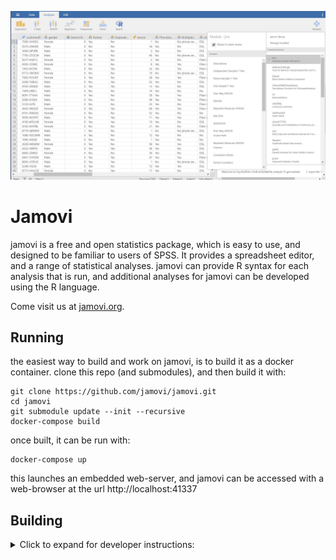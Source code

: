 ![Splash](https://github.com/alexander-manley/jamovi/blob/master/database/jamovi.JPG)

# Jamovi

jamovi is a free and open statistics package, which is easy to use, and designed to be familiar to users of SPSS. It provides a spreadsheet editor, and a range of statistical analyses. jamovi can provide R syntax for each analysis that is run, and additional analyses for jamovi can be developed using the R language.

Come visit us at [jamovi.org](https://www.jamovi.org).

## Running

the easiest way to build and work on jamovi, is to build it as a docker container. clone this repo (and submodules), and then build it with:

```
git clone https://github.com/jamovi/jamovi.git
cd jamovi
git submodule update --init --recursive
docker-compose build
```

once built, it can be run with:

```
docker-compose up
```

this launches an embedded web-server, and jamovi can be accessed with a web-browser at the url http://localhost:41337

## Building

<details>
  <summary>Click to expand for developer instructions:</summary>
  
  ## How to build Jamovi on Linux
it's possible to modify the source code, and rebuild the docker image, to try out your changes -- however this can be time consuming. it's often easier to just rebuild the component of interest, rather than rebuilding everything.

to this end, a `build` command is available from *inside* the container. the default configuration mounts the jamovi source folder (i.e. this repo) as a volume inside the container, and the `build` command uses it (including any changes you make) to rebuild the component of interest.

the following commands are available:

```
docker-compose exec jamovi build server
docker-compose exec jamovi build readstat
docker-compose exec jamovi build engine
docker-compose exec jamovi build compiler
docker-compose exec jamovi build jmvcore
docker-compose exec jamovi build jmv
docker-compose exec jamovi build client
```

note that these require that the docker container is running. depending on which component has been rebuilt, it may be necessary to restart the docker container for the changes to take effect (`docker-compose restart`).

</details>

